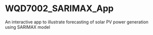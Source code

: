 # WQD7002_SARIMAX_App
An interactive app to illustrate forecasting of solar PV power generation using SARIMAX model
